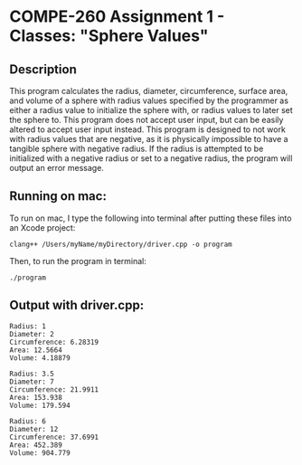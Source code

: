 # COMPE-260 Assignment 1 - Classes: "Sphere Values"
## Description
This program calculates the radius, diameter, circumference, surface area, and
volume of a sphere with radius values specified by the programmer as either a radius value to initialize the sphere with, or radius values to later set the sphere to. This program does not accept user input, but can be easily altered to accept user input instead. This program is designed to not work with radius values that are negative, as it is physically impossible to have a tangible sphere with negative radius. If the radius is attempted to be initialized with a negative radius or set to a negative radius, the program will output an error message.
## Running on mac:
To run on mac, I type the following into terminal after putting these files into an Xcode project:
```
clang++ /Users/myName/myDirectory/driver.cpp -o program
```
Then, to run the program in terminal:
```
./program
```
## Output with driver.cpp:
```
Radius: 1
Diameter: 2
Circumference: 6.28319
Area: 12.5664
Volume: 4.18879

Radius: 3.5
Diameter: 7
Circumference: 21.9911
Area: 153.938
Volume: 179.594

Radius: 6
Diameter: 12
Circumference: 37.6991
Area: 452.389
Volume: 904.779
```
